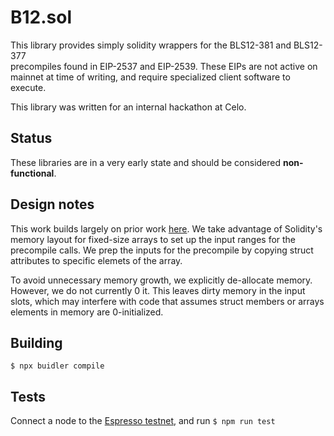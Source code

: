 # B12.sol

This library provides simply solidity wrappers for the BLS12-381 and BLS12-377  
precompiles found in EIP-2537 and EIP-2539. These EIPs are not active on 
mainnet at time of writing, and require specialized client software to execute.

This library was written for an internal hackathon at Celo.

## Status

These libraries are in a very early state and should be considered **non-functional**.

## Design notes

This work builds largely on prior work 
[here](https://github.com/ralexstokes/deposit-verifier/blob/master/deposit_verifier.sol).
We take advantage of Solidity's memory layout for fixed-size arrays to
set up the input ranges for the precompile calls. We prep the inputs for the 
precompile by copying struct attributes to specific elemets of the array.

To avoid unnecessary memory growth, we explicitly de-allocate memory. However, 
we do not currently 0 it. This leaves dirty memory in the input slots, which may
interfere with code that assumes struct members or arrays elements in memory 
are 0-initialized.

## Building

```$ npx buidler compile```

## Tests

Connect a node to the [Espresso testnet](https://github.com/prestwich/go-ethereum), and run `$ npm run test`